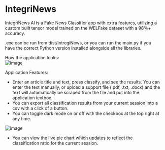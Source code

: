 # IntegriNews
IntegriNews AI is a Fake News Classifier app with extra features, utilizing a custom built tensor model trained on the WELFake dataset with a 98%+ accuracy.

.exe can be run from dist/IntregiNews, or you can run the main.py if you have the correct Python version installed alongside all the libraries.

How the application looks:\
![image](https://github.com/AizazL/IntegriNews/assets/17864654/0e803f27-7e4b-4428-8bfd-f89fe243e327)

Application Features:
- Enter an article title and text, press classify, and see the results. You can enter the text manually, or upload a support file (.pdf, .txt, .docx) and the text will automatically be scraped from the file and put into the application textbox.
- You can export all classification results from your current session into a csv with a click of a button. 
- You can toggle dark mode on or off with the checkbox at the top right at any time.

![image](https://github.com/AizazL/IntegriNews/assets/17864654/91ca594c-bc3a-40b7-b4ea-e58b1b43a334)
- You can view the live pie chart which updates to reflect the classification ratio for the current session.
